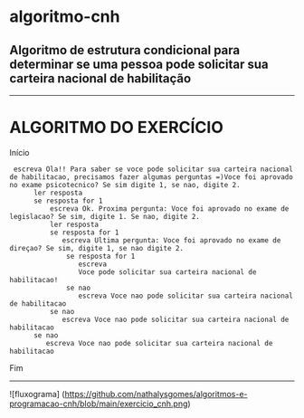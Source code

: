 # algoritmo-cnh
## Algoritmo de estrutura condicional para determinar se uma pessoa pode solicitar sua carteira nacional de habilitação
------------------------------------------------------
# ALGORITMO DO EXERCÍCIO

Início

     escreva Ola!! Para saber se voce pode solicitar sua carteira nacional de habilitacao, precisamos fazer algumas perguntas =)Voce foi aprovado no exame psicotecnico? Se sim digite 1, se nao, digite 2.
          ler resposta
          se resposta for 1
              escreva Ok. Proxima pergunta: Voce foi aprovado no exame de legislacao? Se sim, digite 1. Se nao, digite 2.
              ler resposta
              se resposta for 1 
                 escreva Ultima pergunta: Voce foi aprovado no exame de direçao? Se sim, digite 1, se nao digite 2.
                  se resposta for 1
                     escreva 
                     Voce pode solicitar sua carteira nacional de habilitacao!
                  se nao 
                     escreva Voce nao pode solicitar sua carteira nacional de habilitacao
              se nao 
                 escreva Voce nao pode solicitar sua carteira nacional de habilitacao
          se nao
             escreva Voce nao pode solicitar sua carteira nacional de habilitacao    
Fim


--------------------------------------------------------

![fluxograma] (https://github.com/nathalysgomes/algoritmos-e-programacao-cnh/blob/main/exercicio_cnh.png)
